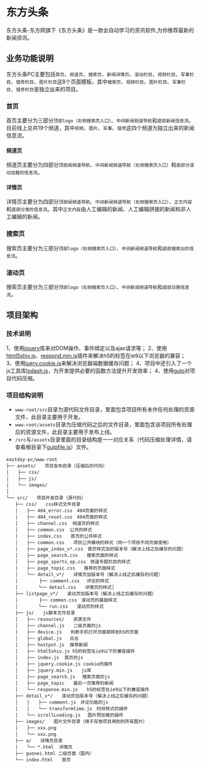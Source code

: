 # 东方头条
东方头条-东方网旗下《东方头条》是一款会自动学习的资讯软件,为你推荐最新的新闻资讯。

## 业务功能说明
东方头条PC主要包括`首页`、`频道页`、`搜索页`、`新闻详情页`、`滚动栏目`、`视频栏目`、`军事栏目`、`猎奇栏目`、`图片栏目`这8个页面模板，其中`搜索页`、`视频栏目`、`图片栏目`、`军事栏目`、`猎奇栏目`是独立出来的项目。

### 首页
首页主要分为三部分`顶部logo（右侧搜索页入口）`、`中间新闻频道导航`和`底部新闻信息流`。目前线上总共19个频道，其中`视频`、`图片`、`军事`、`猎奇`这四个频道为独立出来的新闻信息流。

#### 频道页
频道页主要分为四部分`顶部闻频道导航`、`中间新闻频道导航（右侧搜索页入口）`和`底部分滚动加载的信息流`。

#### 详情页
详情页主要分为四部分`顶部闻频道导航`、`中间新闻频道导航（右侧搜索页入口）`、`正文内容`和`底部分类的信息流`。其中`正文内容`由人工编辑的新闻、人工编辑拼接的新闻和非人工编辑的新闻。

### 搜索页
搜索页主要分为三部分`顶部logo（右侧搜索页入口）`、`中间新闻频道导航`和`底部搜索出的信息流`。

### 滚动页
搜索页主要分为三部分`顶部logo（右侧搜索页入口）`、`中间新闻频道导航`和`底部日期信息流`。

## 项目架构
### 技术说明
1、使用[jquery](http://jquery.com/)库来对DOM操作、事件绑定以及ajax请求等；
2、使用[html5shiv.js](http://www.bootcdn.cn/html5shiv/)、[respond.min.js](https://www.drupal.org)插件来解决h5的标签在ie9以下浏览器的兼容；
3、使用[juery.cookie.js](http://plugins.jquery.com/cookie/)来解决浏览器端数据缓存问题；
4、项目中还引入了一个js工具库[lodash.js](https://lodash.com/)，为开发提供必要的函数方法提升开发效率；
4、使用[gulp](http://www.gulpjs.com.cn/)对项目代码压缩。

### 项目结构说明
* `www-root/src`目录为源代码文件目录，里面包含项目所有未作任何处理的资源文件，此目录主要用于开发。
* `www-root/assets`目录为压缩代码之后的文件目录，里面包含该项目所有处理后的资源文件，此目录主要用于发布上线。
* `/src`与`/assets`目录里面的目录结构是一一对应关系（代码压缩处理详情，请查看根目录下[gulpfile.js](./gulpfile.js)）文件。

```
eastday-pc/www-root　　
├── assets/　　项目发布目录（压缩后的代码）
│　　├── css/
│　　├── js/
│　　└── images/
│　　
└── src/　　项目开发目录（源代码）
　　├── css/　　css样式文件目录
　　│　　├── 404_error.css　404页面的样式
　　│　　├── 404_reset.css　404页面的样式
　　│　　├── channel.css  频道页的样式　　
　　│　　├── common.css  公共的样式　　
　　│　　├── index.css　　首页的公共样式
　　│　　├── common.css　　项目公共模块的样式（同一个项目不同页面使用）
　　│　　├── page_index_v*.css　首页样式加的版本号（解决上线之后缓存的问题）
　　│　　├── page_search.css　　搜索页面的样式
　　│　　├── page_sports_op.css　频道专题栏目的样式
　　│　　├── page_topic.css　　推荐的页面样式
　　│　　└── detail_v*/　　详情页加版本号（解决上线之后缓存的问题）
　　│　　  　 ├── comment.css　 评论的样式
　　│　　　　 └── detail.css　　详情页的样式│　　
　　├── listpage_v*/　　滚动页加版本号（解决上线之后缓存的问题）
　　│　　　   ├── common.css　滚动页的基础样式
　　│　　　　 └── run.css　　滚动页的样式
　　├── js/　　js脚本文件目录
　　│　　├── resources/　　资源文件
　　│　　├── channel.js　　二级页面的js
　　│　　├── device.js　　判断手机打开页面跳转到h5的页面
　　│　　├── global.js   日志
　　│　　├── hostpot.js  推荐新闻    
　　│　　├── html5shiv.js h5的标签在ie9以下的兼容插件    
　　│　　├── index.js  首页的js    
　　│　　├── jquery.cookie.js cookie的插件
　　│　　├── jquery.min.js　　js库
　　│　　├── page_search.js　 搜索页面的js
　　│　　├── page_topic　　最后一页推荐的新闻
　　│　　└── response.min.js　　h5的标签在ie9以下的兼容插件
　　├── detail_v*/　　滚动页加版本号（解决上线之后缓存的问题）
　　│　　│　　├── comment.js　评论功能的js
　　│　　│　　└── transformtime.js　时间样式的插件
　　│　　└── scrollLoading.js　 图片预加载的插件
　　├── images/　　图片文件目录（用于存放项目用到的所有图片）
　　│　　├── xxx.png
　　│　　└── xxx.png　
　　├── a/　　详情页目录
　　│　　└── *.html  详情页
　　├── guonei.html 二级页面（国内）　
　　└── index.html　　首页
```